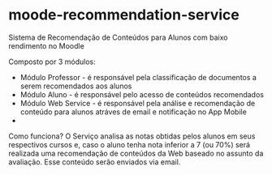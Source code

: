 # moode-recommendation-service
Sistema de Recomendação de Conteúdos para Alunos com baixo rendimento no Moodle

Composto por 3 módulos:
- Módulo Professor - é responsável pela classificação de documentos a serem recomendados aos alunos
- Módulo Aluno - é responsável pelo acesso de conteúdos recomendados
- Módulo Web Service - é responsável pela análise e recomendação de conteúdo para alunos atráves de email e notificação no App Mobile
- 
Como funciona?
O Serviço analisa as notas obtidas pelos alunos em seus respectivos cursos e, caso o aluno tenha nota inferior a 7 (ou 70%) será realizada uma recomendação de conteúdos da Web baseado no assunto da avaliação. Esse conteúdo serão enviados via email.
